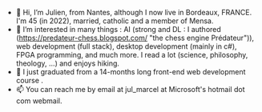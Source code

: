 - 👋 Hi, I’m Julien, from Nantes, although I now live in Bordeaux, FRANCE. I'm 45 (in 2022), married, catholic and a member of Mensa.
- 👀 I’m interested in many things : AI (strong and DL : I authored (https://predateur-chess.blogspot.com/ "the chess engine Prédateur")), web development (full stack), desktop development (mainly in c#), FPGA programming, and much more. I read a lot (science, philosophy, theology, ...) and enjoys hiking.
- 🌱 I just graduated from a 14-months long front-end web development course .
- 📫 You can reach me by email at jul_marcel at Microsoft's hotmail dot com webmail.
